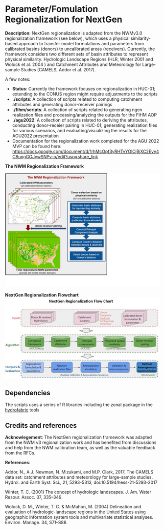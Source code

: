 # Parameter/Fomulation Regionalization for NextGen

**Description**: NextGen regionalization is adapted from the NWMv3.0 regionalization framework (see below), which uses a physical similarity-based approach to transfer model formulations and parameters from calibrated basins (donors) to uncalibrated areas (receivers). Currently, the framework considers two different sets of basin attributes to represent physical similarity: Hydrologic Landscape Regions (HLR, Winter 2001 and Wolock et al. 2004 ) and Catchment Attributes and Meteorology for Large-sample Studies (CAMELS, Addor et al. 2017). 

A few notes:

  - **Status**: Currently the framework focuses on regionalization in HUC-01; extending to the CONUS region might require adjustments to the scripts
  - **./scripts**: A collection of scripts related to computing catchment attributes and generating donor-receiver pairings 
  - **./fihm/scripts**: A collection of scripts related to generating ngen realization files and processing/analyzing the outputs for the FIHM AOP
  - **./agu2022**: A collection of scripts related to deriving the attributes, conducting donor-receier pairing in HUC-01, generating realization files for various scenarios, and evaluating/visualizing the results for the AGU2022 presentation
  - Documentation for the regionalization work completed for the AGU 2022 MVP can be found here: https://docs.google.com/document/d/1rhMcOpf3yRHTvYOlCjBjXC2Evy4C8ungGGJywSNPv-o/edit?usp=share_link
 
**The NWM Regionalization Framework**

![Framework](https://github.com/NOAA-OWP/NextGen_Regionalization/blob/master/doc/Framework.png?raw=false)

**NextGen Regionalization Flowchart**
![Flowchart](https://github.com/NOAA-OWP/NextGen_Regionalization/blob/master/doc/NextGen_regionalization_flowchart.jpg)

## Dependencies

The scripts uses a series of R libraries including the zonal package in the [hydrofabric](https://github.com/NOAA-OWP/hydrofabric) tools 

## Credits and references

**Acknowlegement**: The NextGen regionalization framework was adapted from the NWM v3 regionalization work and has benefited from discussions and help from the NWM calibration team, as well as the valuable feedback from the RFCs.

**References**:

Addor, N., A.J. Newman, N. Mizukami, and M.P. Clark, 2017. The CAMELS data set: catchment attributes and meteorology for large-sample studies. Hydrol. and Earth Syst. Sci., 21, 5293-5313, doi:10.5194/hess-21-5293-2017

Winter, T. C. (2001) The concept of hydrologic landscapes. J. Am. Water Resour. Assoc. 37, 335–349.

Wolock, D. M., Winter, T. C. & McMahon, M. (2004) Delineation and evaluation of hydrologic-landscape regions in the United States using geographic information system tools and multivariate statistical analyses. Environ. Manage. 34, S71–S88.
